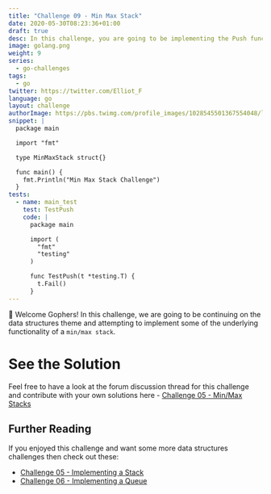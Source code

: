```yaml
---
title: "Challenge 09 - Min Max Stack"
date: 2020-05-30T08:23:36+01:00
draft: true
desc: In this challenge, you are going to be implementing the Push function on a min-max-stack data structure in Go!
image: golang.png
weight: 9
series:
  - go-challenges
tags:
  - go
twitter: https://twitter.com/Elliot_F
language: go
layout: challenge
authorImage: https://pbs.twimg.com/profile_images/1028545501367554048/lzr43cQv_400x400.jpg
snippet: |
  package main

  import "fmt"

  type MinMaxStack struct{}

  func main() {
    fmt.Println("Min Max Stack Challenge")
  }
tests:
  - name: main_test
    test: TestPush
    code: |
      package main

      import (
        "fmt"
        "testing"
      )

      func TestPush(t *testing.T) {
        t.Fail()
      }
---
```


👋 Welcome Gophers! In this challenge, we are going to be continuing on the data structures theme and attempting to implement some of the underlying functionality of a `min/max stack`. 

# 

# See the Solution

Feel free to have a look at the forum discussion thread for this challenge and contribute with your own solutions here - [Challenge 05 - Min/Max Stacks](https://discuss.tutorialedge.net/t/challenge-05-implementing-a-stack/22) 

## Further Reading

If you enjoyed this challenge and want some more data structures challenges then check out these:

* [Challenge 05 - Implementing a Stack](/challenges/go/implementing-a-stack/)
* [Challenge 06 - Implementing a Queue](/challenges/go/implementing-a-queue/)